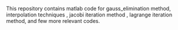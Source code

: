 This repository contains matlab code for gauss_elimination method, interpolation techniques , jacobi iteration method , lagrange iteration method, and few more relevant codes.
